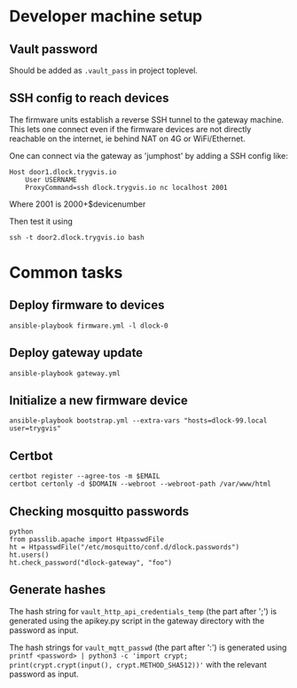 
# Developer machine setup

## Vault password

Should be added as `.vault_pass` in project toplevel.

## SSH config to reach devices

The firmware units establish a reverse SSH tunnel to the gateway machine.
This lets one connect even if the firmware devices are not directly reachable on the internet,
ie behind NAT on 4G or WiFi/Ethernet. 

One can connect via the gateway as 'jumphost' by adding a SSH config like:
```
Host door1.dlock.trygvis.io
 	User USERNAME
	ProxyCommand=ssh dlock.trygvis.io nc localhost 2001
```
Where 2001 is 2000+$devicenumber

Then test it using 
```
ssh -t door2.dlock.trygvis.io bash
```

# Common tasks

## Deploy firmware to devices

    ansible-playbook firmware.yml -l dlock-0

## Deploy gateway update

    ansible-playbook gateway.yml

## Initialize a new firmware device

    ansible-playbook bootstrap.yml --extra-vars "hosts=dlock-99.local user=trygvis"

## Certbot

    certbot register --agree-tos -m $EMAIL
    certbot certonly -d $DOMAIN --webroot --webroot-path /var/www/html

## Checking mosquitto passwords

    python
    from passlib.apache import HtpasswdFile
    ht = HtpasswdFile("/etc/mosquitto/conf.d/dlock.passwords")
    ht.users()
    ht.check_password("dlock-gateway", "foo")

## Generate hashes

The hash string for `vault_http_api_credentials_temp` (the part after ';') is generated using the apikey.py script in the gateway directory with the password as input.

The hash strings for `vault_mqtt_passwd` (the part after ':') is generated using `printf <password> | python3 -c 'import crypt; print(crypt.crypt(input(), crypt.METHOD_SHA512))'` with the relevant password as input.